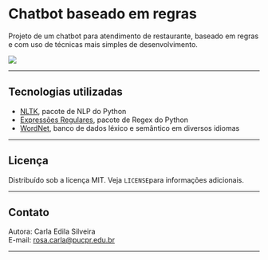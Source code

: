 # Chatbot baseado em regras
Projeto de um chatbot para atendimento de restaurante, baseado em regras e com uso de técnicas mais simples de desenvolvimento.  

<img src="https://i.postimg.cc/SxmKc3q0/o-que-e-chatbot.jpg">

---  

## Tecnologias utilizadas  
- [NLTK](https://www.nltk.org/), pacote de NLP do Python
- [Expressões Regulares](https://docs.python.org/3/library/re.html), pacote de Regex do Python
- [WordNet](https://www.nltk.org/howto/wordnet.html), banco de dados léxico e semântico em diversos idiomas

---  

## Licença  
Distribuído sob a licença MIT. Veja `LICENSE`para informações adicionais.  

---  

## Contato  
Autora: Carla Edila Silveira  
E-mail:  rosa.carla@pucpr.edu.br

---  

